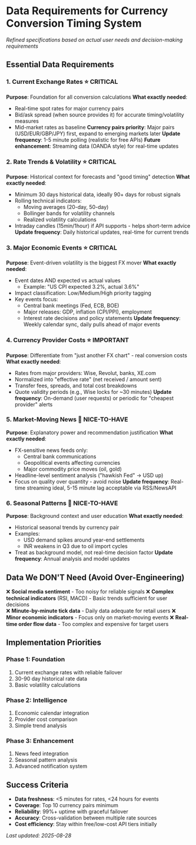 # Data Requirements for Currency Conversion Timing System

*Refined specifications based on actual user needs and decision-making requirements*

## Essential Data Requirements

### 1. Current Exchange Rates ⭐ CRITICAL
**Purpose**: Foundation for all conversion calculations
**What exactly needed**:
- Real-time spot rates for major currency pairs
- Bid/ask spread (when source provides it) for accurate timing/volatility measures
- Mid-market rates as baseline
**Currency pairs priority**: Major pairs (USD/EUR/GBP/JPY) first, expand to emerging markets later
**Update frequency**: 1-5 minute polling (realistic for free APIs)
**Future enhancement**: Streaming data (OANDA style) for real-time updates

### 2. Rate Trends & Volatility ⭐ CRITICAL
**Purpose**: Historical context for forecasts and "good timing" detection
**What exactly needed**:
- Minimum 30 days historical data, ideally 90+ days for robust signals
- Rolling technical indicators:
  - Moving averages (20-day, 50-day)
  - Bollinger bands for volatility channels
  - Realized volatility calculations
- Intraday candles (15min/1hour) if API supports - helps short-term advice
**Update frequency**: Daily historical updates, real-time for current trends

### 3. Major Economic Events ⭐ CRITICAL
**Purpose**: Event-driven volatility is the biggest FX mover
**What exactly needed**:
- Event dates AND expected vs actual values
  - Example: "US CPI expected 3.2%, actual 3.6%"
- Impact classification: Low/Medium/High priority tagging
- Key events focus:
  - Central bank meetings (Fed, ECB, BOE)
  - Major releases: GDP, inflation (CPI/PPI), employment
  - Interest rate decisions and policy statements
**Update frequency**: Weekly calendar sync, daily pulls ahead of major events

### 4. Currency Provider Costs ⭐ IMPORTANT
**Purpose**: Differentiate from "just another FX chart" - real conversion costs
**What exactly needed**:
- Rates from major providers: Wise, Revolut, banks, XE.com
- Normalized into "effective rate" (net received / amount sent)
- Transfer fees, spreads, and total cost breakdowns
- Quote validity periods (e.g., Wise locks for ~30 minutes)
**Update frequency**: On-demand (user requests) or periodic for "cheapest provider" alerts

### 5. Market-Moving News 🔶 NICE-TO-HAVE
**Purpose**: Explanatory power and recommendation justification
**What exactly needed**:
- FX-sensitive news feeds only:
  - Central bank communications
  - Geopolitical events affecting currencies
  - Major commodity price moves (oil, gold)
- Headline-level sentiment analysis ("hawkish Fed" → USD up)
- Focus on quality over quantity - avoid noise
**Update frequency**: Real-time streaming ideal, 5-15 minute lag acceptable via RSS/NewsAPI

### 6. Seasonal Patterns 🔶 NICE-TO-HAVE
**Purpose**: Background context and user education
**What exactly needed**:
- Historical seasonal trends by currency pair
- Examples:
  - USD demand spikes around year-end settlements
  - INR weakens in Q3 due to oil import cycles
- Treat as background model, not real-time decision factor
**Update frequency**: Annual analysis and model updates

## Data We DON'T Need (Avoid Over-Engineering)

❌ **Social media sentiment** - Too noisy for reliable signals
❌ **Complex technical indicators** (RSI, MACD) - Basic trends sufficient for user decisions  
❌ **Minute-by-minute tick data** - Daily data adequate for retail users
❌ **Minor economic indicators** - Focus only on market-moving events
❌ **Real-time order flow data** - Too complex and expensive for target users

## Implementation Priorities

### Phase 1: Foundation
1. Current exchange rates with reliable failover
2. 30-90 day historical rate data
3. Basic volatility calculations

### Phase 2: Intelligence  
1. Economic calendar integration
2. Provider cost comparison
3. Simple trend analysis

### Phase 3: Enhancement
1. News feed integration
2. Seasonal pattern analysis
3. Advanced notification system

## Success Criteria

- **Data freshness**: <5 minutes for rates, <24 hours for events
- **Coverage**: Top 10 currency pairs minimum
- **Reliability**: 99%+ uptime with graceful failover
- **Accuracy**: Cross-validation between multiple rate sources
- **Cost efficiency**: Stay within free/low-cost API tiers initially

*Last updated: 2025-08-28*